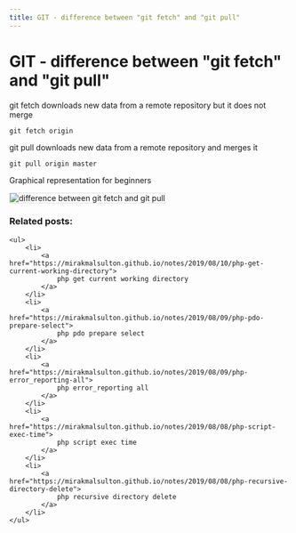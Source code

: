 ```yaml
---
title: GIT - difference between "git fetch" and "git pull"
---
```


<h1 class="header">GIT - difference between "git fetch" and "git pull"</h1>


git fetch downloads new data from a remote repository but it does not merge
```code
git fetch origin
```

git pull downloads new data from a remote repository and merges it
```code
git pull origin master
```

Graphical representation for beginners
<div>
    <img src="{{ site.baseurl }}/images/difference-between-git-fetch-and-git-pull.png"
    style="border: 1px solid #ddd"
    alt="difference between git fetch and git pull">
</div>


<div class="related_posts_block">
    <h3>Related posts:</h3>

    <ul>
        <li>
            <a href="https://mirakmalsulton.github.io/notes/2019/08/10/php-get-current-working-directory">
                php get current working directory
            </a>
        </li>
        <li>
            <a href="https://mirakmalsulton.github.io/notes/2019/08/09/php-pdo-prepare-select">
                php pdo prepare select
            </a>
        </li>
        <li>
            <a href="https://mirakmalsulton.github.io/notes/2019/08/09/php-error_reporting-all">
                php error_reporting all
            </a>
        </li>
		<li>
            <a href="https://mirakmalsulton.github.io/notes/2019/08/08/php-script-exec-time">
                php script exec time
            </a>
        </li>
		<li>
            <a href="https://mirakmalsulton.github.io/notes/2019/08/08/php-recursive-directory-delete">
                php recursive directory delete
            </a>
        </li>
    </ul>
</div>